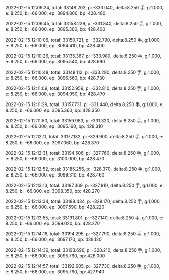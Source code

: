 2022-02-15 12:09:24, total: 33148.202, p: -333.040, delta:8.250 手, g:1.000, e: 8.250, b: -66.000, ep: 3094.800, bp: 428.480

2022-02-15 12:09:45, total: 33158.239, p: -331.840, delta:8.250 手, g:1.000, e: 8.250, b: -66.000, ep: 3095.360, bp: 428.400

2022-02-15 12:10:06, total: 33150.721, p: -332.790, delta:8.250 手, g:1.000, e: 8.250, b: -66.000, ep: 3094.410, bp: 428.400

2022-02-15 12:10:26, total: 33135.387, p: -333.980, delta:8.250 手, g:1.000, e: 8.250, b: -66.000, ep: 3095.540, bp: 428.690

2022-02-15 12:10:48, total: 33148.112, p: -333.280, delta:8.250 手, g:1.000, e: 8.250, b: -66.000, ep: 3096.560, bp: 428.730

2022-02-15 12:11:09, total: 33152.959, p: -332.810, delta:8.250 手, g:1.000, e: 8.250, b: -66.000, ep: 3094.950, bp: 428.470

2022-02-15 12:11:29, total: 33157.731, p: -331.440, delta:8.250 手, g:1.000, e: 8.250, b: -66.000, ep: 3095.360, bp: 428.350

2022-02-15 12:11:50, total: 33159.983, p: -331.320, delta:8.250 手, g:1.000, e: 8.250, b: -66.000, ep: 3095.160, bp: 428.310

2022-02-15 12:12:11, total: 33177.132, p: -329.900, delta:8.250 手, g:1.000, e: 8.250, b: -66.000, ep: 3097.060, bp: 428.370

2022-02-15 12:12:31, total: 33194.506, p: -327.760, delta:8.250 手, g:1.000, e: 8.250, b: -66.000, ep: 3100.000, bp: 428.470

2022-02-15 12:12:52, total: 33185.256, p: -328.370, delta:8.250 手, g:1.000, e: 8.250, b: -66.000, ep: 3099.310, bp: 428.460

2022-02-15 12:13:13, total: 33187.369, p: -327.810, delta:8.250 手, g:1.000, e: 8.250, b: -66.000, ep: 3098.350, bp: 428.270

2022-02-15 12:13:34, total: 33188.434, p: -328.170, delta:8.250 手, g:1.000, e: 8.250, b: -66.000, ep: 3097.590, bp: 428.220

2022-02-15 12:13:55, total: 33191.801, p: -327.140, delta:8.250 手, g:1.000, e: 8.250, b: -66.000, ep: 3099.020, bp: 428.270

2022-02-15 12:14:16, total: 33194.295, p: -327.790, delta:8.250 手, g:1.000, e: 8.250, b: -66.000, ep: 3097.170, bp: 428.120

2022-02-15 12:14:36, total: 33193.696, p: -328.210, delta:8.250 手, g:1.000, e: 8.250, b: -66.000, ep: 3095.790, bp: 428.000

2022-02-15 12:14:57, total: 33192.605, p: -327.730, delta:8.250 手, g:1.000, e: 8.250, b: -66.000, ep: 3095.790, bp: 427.940